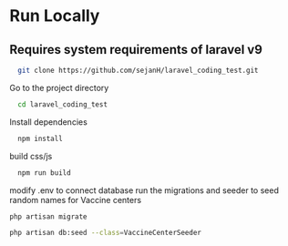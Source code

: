 
# Run Locally
## Requires system requirements of laravel v9

```bash
  git clone https://github.com/sejanH/laravel_coding_test.git
```

Go to the project directory

```bash
  cd laravel_coding_test
```

Install dependencies

```bash
  npm install
```

build css/js

```bash
  npm run build
```

modify .env to connect database
run the migrations and seeder to seed random names for Vaccine centers
```bash
php artisan migrate
```
```bash
php artisan db:seed --class=VaccineCenterSeeder
```